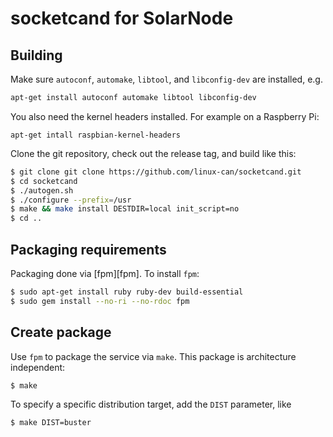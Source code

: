 # socketcand for SolarNode

## Building

Make sure `autoconf`, `automake`, `libtool`, and `libconfig-dev` are installed, e.g.

```sh
apt-get install autoconf automake libtool libconfig-dev
```

You also need the kernel headers installed. For example on a Raspberry Pi:

```
apt-get intall raspbian-kernel-headers
```

Clone the git repository, check out the release tag, and build like this:

```sh
$ git clone git clone https://github.com/linux-can/socketcand.git
$ cd socketcand
$ ./autogen.sh
$ ./configure --prefix=/usr
$ make && make install DESTDIR=local init_script=no
$ cd ..
```

## Packaging requirements

Packaging done via [fpm][fpm]. To install `fpm`:

```sh
$ sudo apt-get install ruby ruby-dev build-essential
$ sudo gem install --no-ri --no-rdoc fpm
```

## Create package

Use `fpm` to package the service via `make`. This package is architecture independent:

```sh
$ make
```

To specify a specific distribution target, add the `DIST` parameter, like

```sh
$ make DIST=buster
```
